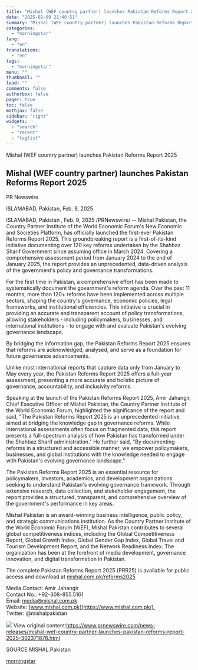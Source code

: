 ```yaml
---
title: "Mishal (WEF country partner) launches Pakistan Reforms Report 2025"
date: "2025-02-09 21:40:51"
summary: "Mishal (WEF country partner) launches Pakistan Reforms Report 2025 Mishal (WEF country partner) launches Pakistan Reforms Report 2025 PR Newswire ISLAMABAD, Pakistan, Feb. 9, 2025 ISLAMABAD, Pakistan , Feb. 9, 2025 /PRNewswire/ -- Mishal Pakistan, the Country Partner Institute of the World Economic Forum's New Economic and Societies Platform, has..."
categories:
  - "morningstar"
lang:
  - "en"
translations:
  - "en"
tags:
  - "morningstar"
menu: ""
thumbnail: ""
lead: ""
comments: false
authorbox: false
pager: true
toc: false
mathjax: false
sidebar: "right"
widgets:
  - "search"
  - "recent"
  - "taglist"
---
```


Mishal (WEF country partner) launches Pakistan Reforms Report 2025

Mishal (WEF country partner) launches Pakistan Reforms Report 2025
------------------------------------------------------------------

PR Newswire

ISLAMABAD, Pakistan, Feb. 9, 2025


ISLAMABAD, Pakistan , Feb. 9, 2025 /PRNewswire/ -- Mishal Pakistan, the Country Partner Institute of the World Economic Forum's New Economic and Societies Platform, has officially launched the first-ever Pakistan Reforms Report 2025. This groundbreaking report is a first-of-its-kind initiative documenting over 120 key reforms undertaken by the Shahbaz Sharif Government since assuming office in March 2024. Covering a comprehensive assessment period from January 2024 to the end of January 2025, the report provides an unprecedented, data-driven analysis of the government's policy and governance transformations.

For the first time in Pakistan, a comprehensive effort has been made to systematically document the government's reform agenda. Over the past 11 months, more than 120+ reforms have been implemented across multiple sectors, shaping the country's governance, economic policies, legal frameworks, and institutional efficiencies. This initiative is crucial in providing an accurate and transparent account of policy transformations, allowing stakeholders - including policymakers, businesses, and international institutions - to engage with and evaluate Pakistan's evolving governance landscape.

By bridging the information gap, the Pakistan Reforms Report 2025 ensures that reforms are acknowledged, analysed, and serve as a foundation for future governance advancements.

Unlike most international reports that capture data only from January to May every year, the Pakistan Reforms Report 2025 offers a full-year assessment, presenting a more accurate and holistic picture of governance, accountability, and inclusivity reforms.

Speaking at the launch of the Pakistan Reforms Report 2025, Amir Jahangir, Chief Executive Officer of Mishal Pakistan, the Country Partner Institute of the World Economic Forum, highlighted the significance of the report and said, "The Pakistan Reforms Report 2025 is an unprecedented initiative aimed at bridging the knowledge gap in governance reforms. While international assessments often focus on fragmented data, this report presents a full-spectrum analysis of how Pakistan has transformed under the Shahbaz Sharif administration." He further said, "By documenting reforms in a structured and accessible manner, we empower policymakers, businesses, and global institutions with the knowledge needed to engage with Pakistan's evolving governance landscape."

The Pakistan Reforms Report 2025 is an essential resource for policymakers, investors, academics, and development organizations seeking to understand Pakistan's evolving governance framework. Through extensive research, data collection, and stakeholder engagement, the report provides a structured, transparent, and comprehensive overview of the government's performance in key areas.

Mishal Pakistan is an award-winning business intelligence, public policy, and strategic communications institution. As the Country Partner Institute of the World Economic Forum (WEF), Mishal Pakistan contributes to several global competitiveness indices, including the Global Competitiveness Report, Global Growth Index, Global Gender Gap Index, Global Travel and Tourism Development Report, and the Network Readiness Index. The organization has been at the forefront of media development, governance innovation, and digital transformation in Pakistan.

The complete Pakistan Reforms Report 2025 (PRR25) is available for public access and download at [mishal.com.pk/reforms2025](http://mishal.com.pk/reforms2025)

Media Contact: Amir Jahangir   
Contact No.: +92-308-855.5161   
Email: [media@mishal.com.pk](mailto:media@mishal.com.pk)    
Website: [www.mishal.com.pk](https://www.mishal.com.pk/)   
Twitter: @mishalpakistan

 ![](https://c212.net/c/img/favicon.png?sn=CN15099&sd=2025-02-09) View original content:<https://www.prnewswire.com/news-releases/mishal-wef-country-partner-launches-pakistan-reforms-report-2025-302371876.html>

SOURCE MISHAL Pakistan

[morningstar](https://www.morningstar.com/news/pr-newswire/20250209cn15099/mishal-wef-country-partner-launches-pakistan-reforms-report-2025)
